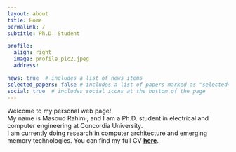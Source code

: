 ```yaml
---
layout: about
title: Home
permalink: /
subtitle: Ph.D. Student

profile:
  align: right
  image: profile_pic2.jpeg
  address:

news: true  # includes a list of news items
selected_papers: false # includes a list of papers marked as "selected={true}"
social: true  # includes social icons at the bottom of the page
---
```


Welcome to my personal web page!\
My name is Masoud Rahimi, and I am a Ph.D. student in electrical and computer engineering at Concordia University.\
I am currently doing research in computer architecture and emerging memory technologies. You can find my full CV **[here](/cv/)**.
